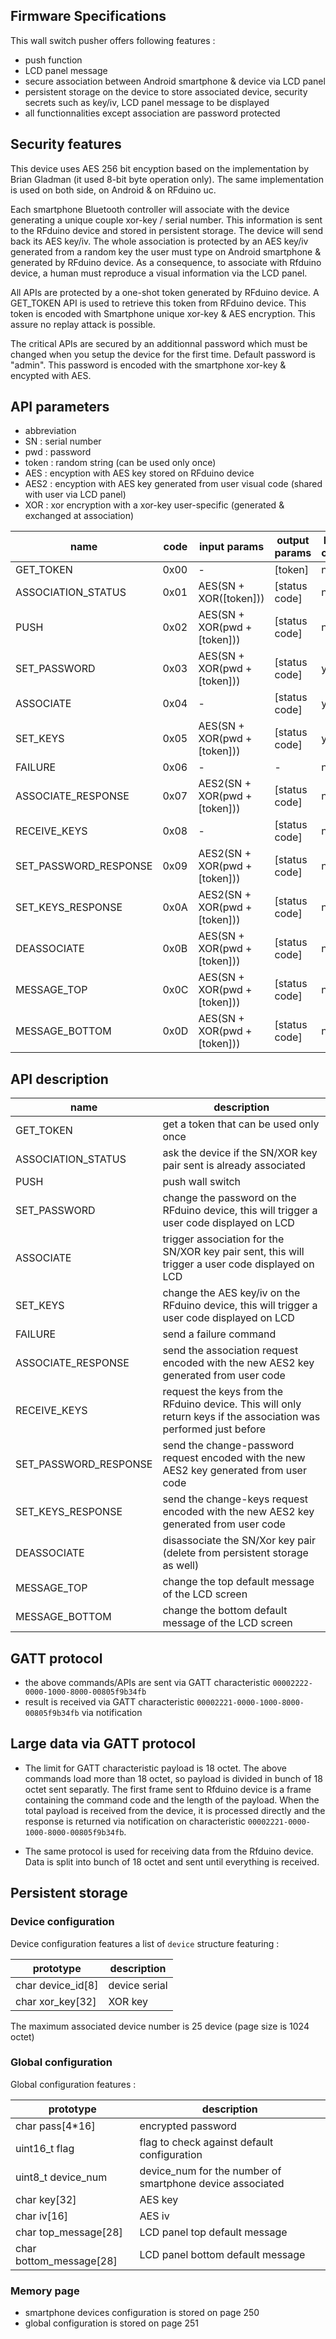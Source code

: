 ## Firmware Specifications

This wall switch pusher offers following features :
* push function
* LCD panel message
* secure association between Android smartphone & device via LCD panel
* persistent storage on the device to store associated device, security secrets such as key/iv, LCD panel message to be displayed
* all functionnalities except association are password protected

## Security features

This device uses AES 256 bit encyption based on the implementation by Brian Gladman (it used 8-bit byte operation only). The same implementation is used on both side, on Android & on RFduino uc.

Each smartphone Bluetooth controller will associate with the device generating a unique couple xor-key / serial number. This information is sent to the RFduino device and stored in persistent storage. The device will send back its AES key/iv. The whole association is protected by an AES key/iv generated from a random key the user must type on Android smartphone & generated by RFduino device. As a consequence, to associate with Rfduino device, a human must reproduce a visual information via the LCD panel.

All APIs are protected by a one-shot token generated by RFduino device. A GET_TOKEN API is used to retrieve this token from RFduino device. This token is encoded with Smartphone unique xor-key & AES encryption. This assure no replay attack is possible.

The critical APIs are secured by an additionnal password which must be changed when you setup the device for the first time. Default password is "admin". This password is encoded with the smartphone xor-key & encypted with AES.

## API parameters

* abbreviation
 * SN : serial number
 * pwd : password
 * token : random string (can be used only once)
 * AES : encyption with AES key stored on RFduino device
 * AES2 : encyption with AES key generated from user visual code (shared with user via LCD panel)
 * XOR : xor encryption with a xor-key user-specific (generated & exchanged at association)

|  name                 |    code            |       input params             |  output params  | LCD code |
|-----------------------|--------------------|--------------------------------|-----------------|-------------------------|
| GET_TOKEN             |    0x00            |  -                             |   [token]       |  no                     |
| ASSOCIATION_STATUS    |    0x01            |  AES(SN + XOR([token]))        |   [status code] |  no                     |
| PUSH                  |    0x02            |  AES(SN + XOR(pwd + [token]))  |   [status code] |  no                     |
| SET_PASSWORD          |    0x03            |  AES(SN + XOR(pwd + [token]))  |   [status code] |  yes                    | 
| ASSOCIATE             |    0x04            |  -                             |   [status code] |  yes                    | 
| SET_KEYS              |    0x05            |  AES(SN + XOR(pwd + [token]))  |   [status code] |  yes                    | 
| FAILURE               |    0x06            |  -                             |    -            |  no                     | 
| ASSOCIATE_RESPONSE    |    0x07            |  AES2(SN + XOR(pwd + [token]))       |   [status code] |  no                     | 
| RECEIVE_KEYS          |    0x08            |  -                             |   [status code] |  no                     | 
| SET_PASSWORD_RESPONSE |    0x09            |  AES2(SN + XOR(pwd + [token]))       |   [status code] |  no                     | 
| SET_KEYS_RESPONSE     |    0x0A            |  AES2(SN + XOR(pwd + [token]))       |   [status code] |  no                     | 
| DEASSOCIATE           |    0x0B            |  AES(SN + XOR(pwd + [token]))        |   [status code] |  no                     | 
| MESSAGE_TOP           |    0x0C            |  AES(SN + XOR(pwd + [token]))        |   [status code] |  no                     | 
| MESSAGE_BOTTOM        |    0x0D            |  AES(SN + XOR(pwd + [token]))        |   [status code] |  no                     |

## API description

|  name                 |   description                        |
|-----------------------|--------------------------------------|
| GET_TOKEN             |  get a token that can be used only once |
| ASSOCIATION_STATUS    |  ask the device if the SN/XOR key pair sent is already associated |
| PUSH                  |  push wall switch |
| SET_PASSWORD          |  change the password on the RFduino device, this will trigger a user code displayed on LCD |
| ASSOCIATE             |  trigger association for the SN/XOR key pair sent, this will trigger a user code displayed on LCD |
| SET_KEYS              |  change the AES key/iv on the RFduino device, this will trigger a user code displayed on LCD |
| FAILURE               |  send a failure command |
| ASSOCIATE_RESPONSE    |  send the association request encoded with the new AES2 key generated from user code |
| RECEIVE_KEYS          |  request the keys from the RFduino device. This will only return keys if the association was performed just before |
| SET_PASSWORD_RESPONSE |  send the change-password request encoded with the new AES2 key generated from user code |
| SET_KEYS_RESPONSE     |  send the change-keys request encoded with the new AES2 key generated from user code |
| DEASSOCIATE           |  disassociate the SN/Xor key pair (delete from persistent storage as well) |
| MESSAGE_TOP           |  change the top default message of the LCD screen |
| MESSAGE_BOTTOM        |  change the bottom default message of the LCD screen |

## GATT protocol

* the above commands/APIs are sent via GATT characteristic `00002222-0000-1000-8000-00805f9b34fb`
* result is received via GATT characteristic `00002221-0000-1000-8000-00805f9b34fb` via notification

## Large data via GATT protocol

* The limit for GATT characteristic payload is 18 octet. The above commands load more than 18 octet, so payload is divided in bunch of 18 octet sent separatly. The first frame sent to Rfduino device is a frame containing the command code and the length of the payload. When the total payload is received from the device, it is processed directly and the response is returned via notification on characteristic `00002221-0000-1000-8000-00805f9b34fb`.

* The same protocol is used for receiving data from the Rfduino device. Data is split into bunch of 18 octet and sent until everything is received.

## Persistent storage

### Device configuration

Device configuration features a list of `device` structure featuring : 

| prototype          |   description    |
|--------------------|------------------------|
| char device_id[8]  |  device serial |
| char xor_key[32]   |  XOR key |

The maximum associated device number is 25 device (page size is 1024 octet)

### Global configuration

Global configuration features :

| prototype          |   description    |
|--------------------|------------------------|
| char pass[4*16]    |  encrypted password |
| uint16_t flag      |  flag to check against default configuration |
| uint8_t device_num |  device_num for the number of smartphone device associated |
| char key[32]       |  AES key |
| char iv[16]        |  AES iv  |
| char top_message[28] | LCD panel top default message |
| char bottom_message[28] | LCD panel bottom default message |

### Memory page

* smartphone devices configuration is stored on page 250
* global configuration is stored on page 251
